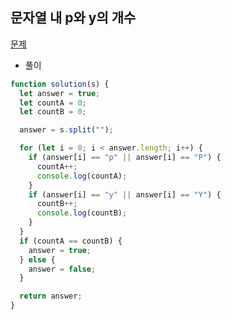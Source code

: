 ## 문자열 내 p와 y의 개수

[문제](https://programmers.co.kr/learn/courses/30/lessons/12916)

- 풀이

```jsx
function solution(s) {
  let answer = true;
  let countA = 0;
  let countB = 0;

  answer = s.split("");

  for (let i = 0; i < answer.length; i++) {
    if (answer[i] == "p" || answer[i] == "P") {
      countA++;
      console.log(countA);
    }
    if (answer[i] == "y" || answer[i] == "Y") {
      countB++;
      console.log(countB);
    }
  }
  if (countA == countB) {
    answer = true;
  } else {
    answer = false;
  }

  return answer;
}
```
